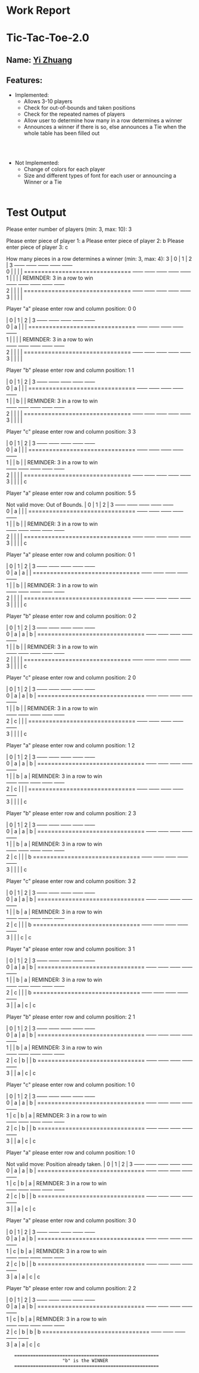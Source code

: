 # Work Report
# Tic-Tac-Toe-2.0

## Name: <ins> Yi Zhuang </ins>

## Features:
- Implemented:
  - Allows 3-10 players 
  - Check for out-of-bounds and taken positions 
  - Check for the repeated names of players
  - Allow user to determine how many in a row determines a winner 
  - Announces a winner if there is so, else announces a Tie when the whole table has been filled out
  
  
<br><br>

- Not Implemented:
  - Change of colors for each player 
  - Size and different types of font for each user or announcing a Winner or a Tie
<br><br>
# **Test Output**

Please enter number of players (min: 3, max: 10): 3

Please enter piece of player 1: a
Please enter piece of player 2: b
Please enter piece of player 3: c

How many pieces in a row determines a winner (min: 3, max: 4): 3
   | 0 | 1 | 2 | 3 
——  ——  ——  ——  ——  
 0 |   |   |   |           =============================== 
——  ——  ——  ——  ——  
 1 |   |   |   |             REMINDER: 3 in a row to win  
——  ——  ——  ——  ——  
 2 |   |   |   |           =============================== 
——  ——  ——  ——  ——  
 3 |   |   |   |   

Player "a" please enter row and column position: 0 0 

   | 0 | 1 | 2 | 3 
——  ——  ——  ——  ——  
 0 | a |   |   |           =============================== 
——  ——  ——  ——  ——  
 1 |   |   |   |             REMINDER: 3 in a row to win  
——  ——  ——  ——  ——  
 2 |   |   |   |           =============================== 
——  ——  ——  ——  ——  
 3 |   |   |   |   

Player "b" please enter row and column position: 1 1 

   | 0 | 1 | 2 | 3 
——  ——  ——  ——  ——  
 0 | a |   |   |           =============================== 
——  ——  ——  ——  ——  
 1 |   | b |   |             REMINDER: 3 in a row to win  
——  ——  ——  ——  ——  
 2 |   |   |   |           =============================== 
——  ——  ——  ——  ——  
 3 |   |   |   |   

Player "c" please enter row and column position: 3 3 

   | 0 | 1 | 2 | 3 
——  ——  ——  ——  ——  
 0 | a |   |   |           =============================== 
——  ——  ——  ——  ——  
 1 |   | b |   |             REMINDER: 3 in a row to win  
——  ——  ——  ——  ——  
 2 |   |   |   |           =============================== 
——  ——  ——  ——  ——  
 3 |   |   |   | c 

Player "a" please enter row and column position: 5 5 

Not valid move: Out of Bounds.
   | 0 | 1 | 2 | 3 
——  ——  ——  ——  ——  
 0 | a |   |   |           =============================== 
——  ——  ——  ——  ——  
 1 |   | b |   |             REMINDER: 3 in a row to win  
——  ——  ——  ——  ——  
 2 |   |   |   |           =============================== 
——  ——  ——  ——  ——  
 3 |   |   |   | c 

Player "a" please enter row and column position: 0 1

   | 0 | 1 | 2 | 3 
——  ——  ——  ——  ——  
 0 | a | a |   |           =============================== 
——  ——  ——  ——  ——  
 1 |   | b |   |             REMINDER: 3 in a row to win  
——  ——  ——  ——  ——  
 2 |   |   |   |           =============================== 
——  ——  ——  ——  ——  
 3 |   |   |   | c 

Player "b" please enter row and column position: 0 2

   | 0 | 1 | 2 | 3 
——  ——  ——  ——  ——  
 0 | a | a | b |           =============================== 
——  ——  ——  ——  ——  
 1 |   | b |   |             REMINDER: 3 in a row to win  
——  ——  ——  ——  ——  
 2 |   |   |   |           =============================== 
——  ——  ——  ——  ——  
 3 |   |   |   | c 

Player "c" please enter row and column position: 2 0 

   | 0 | 1 | 2 | 3 
——  ——  ——  ——  ——  
 0 | a | a | b |           =============================== 
——  ——  ——  ——  ——  
 1 |   | b |   |             REMINDER: 3 in a row to win  
——  ——  ——  ——  ——  
 2 | c |   |   |           =============================== 
——  ——  ——  ——  ——  
 3 |   |   |   | c 

Player "a" please enter row and column position: 1 2

   | 0 | 1 | 2 | 3 
——  ——  ——  ——  ——  
 0 | a | a | b |           =============================== 
——  ——  ——  ——  ——  
 1 |   | b | a |             REMINDER: 3 in a row to win  
——  ——  ——  ——  ——  
 2 | c |   |   |           =============================== 
——  ——  ——  ——  ——  
 3 |   |   |   | c 

Player "b" please enter row and column position: 2 3

   | 0 | 1 | 2 | 3 
——  ——  ——  ——  ——  
 0 | a | a | b |           =============================== 
——  ——  ——  ——  ——  
 1 |   | b | a |             REMINDER: 3 in a row to win  
——  ——  ——  ——  ——  
 2 | c |   |   | b         =============================== 
——  ——  ——  ——  ——  
 3 |   |   |   | c 

Player "c" please enter row and column position: 3 2

   | 0 | 1 | 2 | 3 
——  ——  ——  ——  ——  
 0 | a | a | b |           =============================== 
——  ——  ——  ——  ——  
 1 |   | b | a |             REMINDER: 3 in a row to win  
——  ——  ——  ——  ——  
 2 | c |   |   | b         =============================== 
——  ——  ——  ——  ——  
 3 |   |   | c | c 

Player "a" please enter row and column position: 3 1

   | 0 | 1 | 2 | 3 
——  ——  ——  ——  ——  
 0 | a | a | b |           =============================== 
——  ——  ——  ——  ——  
 1 |   | b | a |             REMINDER: 3 in a row to win  
——  ——  ——  ——  ——  
 2 | c |   |   | b         =============================== 
——  ——  ——  ——  ——  
 3 |   | a | c | c 

Player "b" please enter row and column position: 2 1

   | 0 | 1 | 2 | 3 
——  ——  ——  ——  ——  
 0 | a | a | b |           =============================== 
——  ——  ——  ——  ——  
 1 |   | b | a |             REMINDER: 3 in a row to win  
——  ——  ——  ——  ——  
 2 | c | b |   | b         =============================== 
——  ——  ——  ——  ——  
 3 |   | a | c | c 

Player "c" please enter row and column position: 1 0 

   | 0 | 1 | 2 | 3 
——  ——  ——  ——  ——  
 0 | a | a | b |           =============================== 
——  ——  ——  ——  ——  
 1 | c | b | a |             REMINDER: 3 in a row to win  
——  ——  ——  ——  ——  
 2 | c | b |   | b         =============================== 
——  ——  ——  ——  ——  
 3 |   | a | c | c 

Player "a" please enter row and column position: 1 0 

Not valid move: Position already taken. 
   | 0 | 1 | 2 | 3 
——  ——  ——  ——  ——  
 0 | a | a | b |           =============================== 
——  ——  ——  ——  ——  
 1 | c | b | a |             REMINDER: 3 in a row to win  
——  ——  ——  ——  ——  
 2 | c | b |   | b         =============================== 
——  ——  ——  ——  ——  
 3 |   | a | c | c 

Player "a" please enter row and column position: 3 0 

   | 0 | 1 | 2 | 3 
——  ——  ——  ——  ——  
 0 | a | a | b |           =============================== 
——  ——  ——  ——  ——  
 1 | c | b | a |             REMINDER: 3 in a row to win  
——  ——  ——  ——  ——  
 2 | c | b |   | b         =============================== 
——  ——  ——  ——  ——  
 3 | a | a | c | c 

Player "b" please enter row and column position: 2 2

   | 0 | 1 | 2 | 3 
——  ——  ——  ——  ——  
 0 | a | a | b |           =============================== 
——  ——  ——  ——  ——  
 1 | c | b | a |             REMINDER: 3 in a row to win  
——  ——  ——  ——  ——  
 2 | c | b | b | b         =============================== 
——  ——  ——  ——  ——  
 3 | a | a | c | c 

       ======================================================
                         "b" is the WINNER
       ======================================================
       

